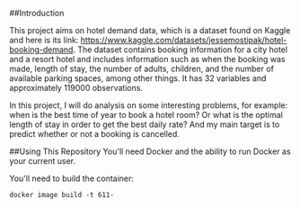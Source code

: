 ##Introduction

This project aims on hotel demand data, which is a dataset found on Kaggle and here is its link: 
https://www.kaggle.com/datasets/jessemostipak/hotel-booking-demand.
The dataset contains booking information for a city hotel and a resort hotel and includes information 
such as when the booking was made, length of stay, the number of adults, children, and the number of 
available parking spaces, among other things. It has 32 variables and approximately 119000 
observations. 

In this project, I will do analysis on some interesting problems, for example: 
when is the best time of year to book a hotel room? Or what is the optimal length of stay in order to get 
the best daily rate? And my main target is to predict whether or not a booking is cancelled.

##Using This Repository
You'll need Docker and the ability to run Docker as your current user.

You'll need to build the container:
```{}
docker image build -t 611-
```